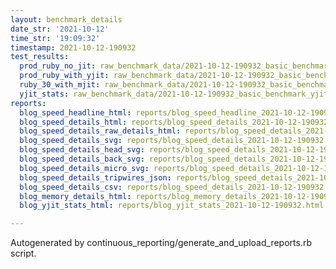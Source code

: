 ```yaml
---
layout: benchmark_details
date_str: '2021-10-12'
time_str: '19:09:32'
timestamp: 2021-10-12-190932
test_results:
  prod_ruby_no_jit: raw_benchmark_data/2021-10-12-190932_basic_benchmark_prod_ruby_no_jit.json
  prod_ruby_with_yjit: raw_benchmark_data/2021-10-12-190932_basic_benchmark_prod_ruby_with_yjit.json
  ruby_30_with_mjit: raw_benchmark_data/2021-10-12-190932_basic_benchmark_ruby_30_with_mjit.json
  yjit_stats: raw_benchmark_data/2021-10-12-190932_basic_benchmark_yjit_stats.json
reports:
  blog_speed_headline_html: reports/blog_speed_headline_2021-10-12-190932.html
  blog_speed_details_html: reports/blog_speed_details_2021-10-12-190932.html
  blog_speed_details_raw_details_html: reports/blog_speed_details_2021-10-12-190932.raw_details.html
  blog_speed_details_svg: reports/blog_speed_details_2021-10-12-190932.svg
  blog_speed_details_head_svg: reports/blog_speed_details_2021-10-12-190932.head.svg
  blog_speed_details_back_svg: reports/blog_speed_details_2021-10-12-190932.back.svg
  blog_speed_details_micro_svg: reports/blog_speed_details_2021-10-12-190932.micro.svg
  blog_speed_details_tripwires_json: reports/blog_speed_details_2021-10-12-190932.tripwires.json
  blog_speed_details_csv: reports/blog_speed_details_2021-10-12-190932.csv
  blog_memory_details_html: reports/blog_memory_details_2021-10-12-190932.html
  blog_yjit_stats_html: reports/blog_yjit_stats_2021-10-12-190932.html

---
```

Autogenerated by continuous_reporting/generate_and_upload_reports.rb script.
